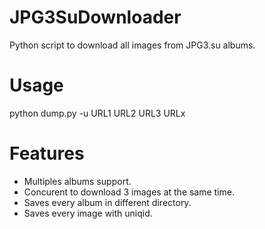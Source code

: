 # JPG3SuDownloader

Python script to download all images from JPG3.su albums.

# Usage

python dump.py -u URL1 URL2 URL3 URLx

# Features

- Multiples albums support.
- Concurent to download 3 images at the same time.
- Saves every album in different directory.
- Saves every image with uniqid.
